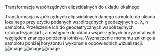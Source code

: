 Transformacja współrzędnych elipsoidalnych do układu lokalnego
 
Transformacja współrzędnych elipsoidalnych danego samolotu do układu lokalnego przy użyciu podanych współrzędnych geodezyjnych φ, λ, h samolotu.
Przeliczenie ich do geocentrycznych współrzędnych ortokartezjańskich, a następnie do układu współrzędnych horyzontalnych względem znanego położenia lotniska.
Wyznaczenie momentu zniknięcia samolotu poniżej horyzontu i wykonanie odpowiednich wizualizacji.
![image](https://github.com/ibalakier/GeodezjaWyzsza2/assets/128302404/ff898138-7a02-4aee-9c6c-fa58f3453307)
![image](https://github.com/ibalakier/GeodezjaWyzsza2/assets/128302404/1fc727bd-5a30-4d19-9c75-528327d0f257)
![image](https://github.com/ibalakier/GeodezjaWyzsza2/assets/128302404/506dc5ab-cb59-4be2-95ab-522b6e77ed6c)
